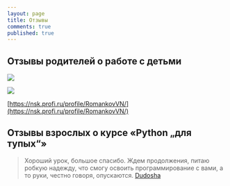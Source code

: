 ```yaml
---
layout: page
title: Отзывы
comments: true
published: true
---
```


## Отзывы родителей о работе с детьми 

![]({{site.baseurl}}/images/otztv1.png)

![]({{site.baseurl}}/images/otzyv2.png)

[https://nsk.profi.ru/profile/RomankovVN/](https://nsk.profi.ru/profile/RomankovVN/)

## Отзывы взрослых о курсе «Python „для тупых“»

> Хороший урок, большое спасибо. Ждем продолжения, питаю робкую надежду, что смогу освоить программирование с вами, а то руки, честно говоря, опускаются.
> [Dudosha](https://www.youtube.com/watch?v=rSNS9Cxf2so&lc=UgwjXNe_nVNGHU9tKmx4AaABAg)